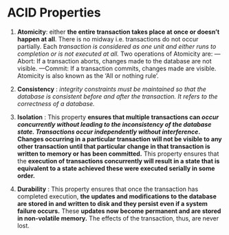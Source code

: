 # ACID Properties
1. **Atomicity**: either **the entire transaction takes place at once or doesn’t happen at all**. There is no midway i.e. transactions do not occur partially. Each *transaction is considered as one unit and either runs to completion or is not executed at all.* Two operations of Atomicity are:
	—Abort: If a transaction aborts, changes made to the database are not visible. 
	—Commit: If a transaction commits, changes made are visible. 
	Atomicity is also known as the ‘All or nothing rule’. 

2. **Consistency** : **integrity constraints must be maintained so that the *database is consistent before and after the transaction.** It refers to the correctness of a database.*

3. **Isolation** : This property **ensures that multiple transactions can *occur concurrently without leading to the inconsistency of the database state. Transactions occur independently without interference*. Changes occurring in a particular transaction will not be visible to any other transaction until that particular change in that transaction is written to memory or has been committed.** This property ensures that the **execution of transactions concurrently will result in a state that is equivalent to a state achieved these were executed serially in some order.**

4. **Durability** : This property ensures that once the transaction has completed execution, **the updates and modifications to the database are stored in and written to disk and they persist even if a system failure occurs.** These **updates now become permanent and are stored in non-volatile memory.** The effects of the transaction, thus, are never lost. 